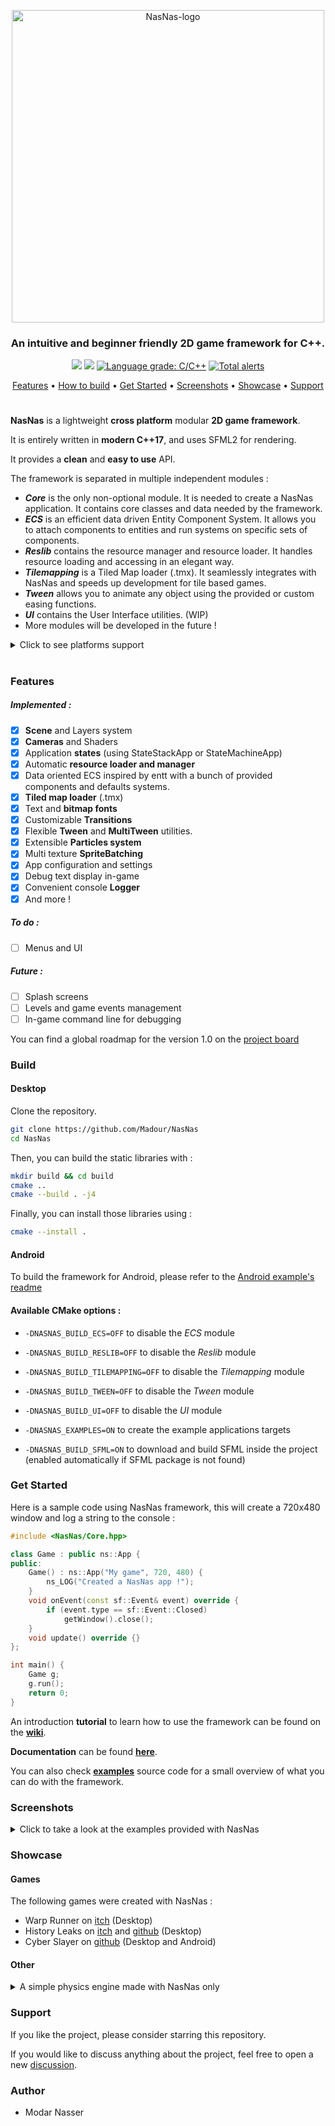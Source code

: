 <p align=center><img width=500px align=center src="https://i.ibb.co/r3RdmN8/Nas-Nas-title.png" alt="NasNas-logo"></p>
<h3 align=center> An intuitive and beginner friendly 2D game framework for C++. </h3>
<p align=center>
 <a href=https://travis-ci.com/Madour/NasNas><img src=https://travis-ci.com/Madour/NasNas.svg?branch=master></a>
 <a href=https://www.codacy.com/manual/Madour/NasNas><img src=https://app.codacy.com/project/badge/Grade/23bdd1079c3f4274a712f42851a276d8></a>
 <a href="https://lgtm.com/projects/g/Madour/NasNas/context:cpp"><img alt="Language grade: C/C++" src="https://img.shields.io/lgtm/grade/cpp/g/Madour/NasNas.svg?logo=lgtm&logoWidth=18"/></a>
 <a href="https://lgtm.com/projects/g/Madour/NasNas/alerts/"><img alt="Total alerts" src="https://img.shields.io/lgtm/alerts/g/Madour/NasNas.svg?logo=lgtm&logoWidth=18"/></a>
</p>
<p align=center>
 <a href=#features>Features</a> •
 <a href=#build>How to build</a> •
 <a href=#get-started>Get Started</a> •
 <a href=#screenshots>Screenshots</a> •
 <a href=#showcase>Showcase</a> •
 <a href=#support>Support</a>
</p>

# 

**NasNas** is a lightweight **cross platform** modular **2D game framework**.

It is entirely written in **modern C++17**, and uses SFML2 for rendering.

It provides a **clean** and **easy to use** API.

The framework is separated in multiple independent modules :
- ***Core*** is the only non-optional module. It is needed to create a NasNas application. 
  It contains core classes and data needed by the framework.
- ***ECS*** is an efficient data driven Entity Component System.
  It allows you to attach components to entities and run systems on specific sets of components.
- ***Reslib*** contains the resource manager and resource loader. It handles resource loading and accessing in
  an elegant way.
- ***Tilemapping*** is a Tiled Map loader (.tmx). It seamlessly integrates with NasNas and speeds up development
  for tile based games.
- ***Tween*** allows you to animate any object using the provided or custom easing functions.
- ***UI*** contains the User Interface utilities. (WIP)
- More modules will be developed in the future !

<details>
  <summary>Click to see platforms support</summary>

|         | Core               | Ecs                | Reslib             | Tilemapping        | Tween              | Ui                 |
|---------|--------------------|--------------------|--------------------|--------------------|--------------------|--------------------|
| Windows | :heavy_check_mark: | :heavy_check_mark: | :heavy_check_mark: | :heavy_check_mark: | :heavy_check_mark: | :heavy_check_mark: |
| Linux   | :heavy_check_mark: | :heavy_check_mark: | :heavy_check_mark: | :heavy_check_mark: | :heavy_check_mark: | :heavy_check_mark: |
| MacOS   | :heavy_check_mark: | :heavy_check_mark: | :question:         | :heavy_check_mark: | :heavy_check_mark: | :heavy_check_mark: |
| Android | :heavy_check_mark: | :heavy_check_mark: | :heavy_check_mark: | :heavy_check_mark: | :heavy_check_mark: | :heavy_check_mark: |
| iOS     | :question:         | :question:         | :question:         | :question:         | :question:         | :question:         |

</details>

# 

### Features

##### Implemented :
- [x] **Scene** and Layers system
- [x] **Cameras** and Shaders
- [x] Application **states** (using StateStackApp or StateMachineApp)
- [x] Automatic **resource loader and  manager**
- [x] Data oriented ECS inspired by entt with a bunch of provided components and defaults systems. 
- [x] **Tiled map loader** (.tmx)
- [x] Text and **bitmap fonts**
- [x] Customizable **Transitions**
- [x] Flexible **Tween** and **MultiTween** utilities.
- [x] Extensible **Particles system**
- [x] Multi texture **SpriteBatching**
- [x] App configuration and settings
- [x] Debug text display in-game
- [x] Convenient console **Logger**
- [x] And more !

##### To do :
- [ ] Menus and UI

##### Future :
- [ ] Splash screens
- [ ] Levels and game events management
- [ ] In-game command line for debugging

You can find a global roadmap for the version 1.0 on the [project board](https://github.com/Madour/NasNas/projects/1) 


### Build

#### Desktop

Clone the repository. 
```bash
git clone https://github.com/Madour/NasNas
cd NasNas
```

Then, you can build the static libraries with :
```bash
mkdir build && cd build
cmake ..
cmake --build . -j4
```

Finally, you can install those libraries using :

```bash
cmake --install .
```

#### Android

To build the framework for Android, please refer to the [Android example's readme](https://github.com/Madour/NasNas/tree/master/examples/android)

#### Available CMake options : 

- `-DNASNAS_BUILD_ECS=OFF` to disable the *ECS* module
- `-DNASNAS_BUILD_RESLIB=OFF` to disable the *Reslib* module
- `-DNASNAS_BUILD_TILEMAPPING=OFF` to disable the *Tilemapping* module
- `-DNASNAS_BUILD_TWEEN=OFF` to disable the *Tween* module
- `-DNASNAS_BUILD_UI=OFF` to disable the *UI* module


- `-DNASNAS_EXAMPLES=ON` to create the example applications targets
- `-DNASNAS_BUILD_SFML=ON` to download and build SFML inside the project (enabled automatically if SFML package is not found)


### Get Started

Here is a sample code using NasNas framework, this will create a 720x480 window and log a string to the console : 

```c++
#include <NasNas/Core.hpp>

class Game : public ns::App {
public:
    Game() : ns::App("My game", 720, 480) {
        ns_LOG("Created a NasNas app !");
    }
    void onEvent(const sf::Event& event) override {
        if (event.type == sf::Event::Closed)
            getWindow().close();
    }
    void update() override {}
};

int main() {
    Game g;
    g.run();
    return 0;
}
```

An introduction **tutorial** to learn how to use the framework can be found on the **[wiki](https://github.com/Madour/NasNas/wiki)**. 

**Documentation** can be found **[here](https://madour.github.io/NasNas/doc)**.

You can also check **[examples](https://github.com/Madour/NasNas/tree/master/examples)** source code
for a small overview of what you can do with the framework.

### Screenshots

<details>
  <summary>Click to take a look at the examples provided with NasNas</summary>

All of these programs source code can be found in the `examples` folder.

#### Split View

![2021-09-02_12-15-46](https://user-images.githubusercontent.com/11854124/131828318-8203a8c2-7ad2-4a7b-ab6a-938feb3d4dd2.gif)

#### Line paint

![2021-09-02_12-17-09](https://user-images.githubusercontent.com/11854124/131828374-e9e618ec-1d71-412e-94cc-15de075fac63.gif)

#### Tweening

![2021-09-02_12-17-56](https://user-images.githubusercontent.com/11854124/131828412-122481a1-28ae-4272-8852-0de6f0ba33cf.gif)
 
#### Particles System

https://user-images.githubusercontent.com/11854124/131836256-553ec86b-54c2-4145-b2c5-f1229b282d7e.mp4

#### Parallax platformer demo game
 
##### Desktop 
https://user-images.githubusercontent.com/11854124/131836274-4363d86d-cbf3-4358-800c-841b347efd89.mp4

##### Android
https://user-images.githubusercontent.com/11854124/146814302-29f5f9be-3032-448f-987c-3967b5ed9689.mp4

</details>

### Showcase

#### Games

The following games were created with NasNas :

- Warp Runner on [itch](https://madour.itch.io/warp-runner) (Desktop)
- History Leaks on [itch](https://madour.itch.io/history-leaks) and [github](https://github.com/Madour/GB_OLC_Jam2020) (Desktop)
- Cyber Slayer on [github](https://github.com/Madour/CyberSlayer) (Desktop and Android)

#### Other

<details>
    <summary>A simple physics engine made with NasNas only</summary>

https://user-images.githubusercontent.com/11854124/131828997-5d3b1635-934f-4e89-8250-f9fcba9410ef.mp4
 
</details>

### Support

If you like the project, please consider starring this repository. 

If you would like to discuss anything about the project, feel free to open a new [discussion](https://github.com/Madour/NasNas/discussions).

### Author

- Modar Nasser
 
